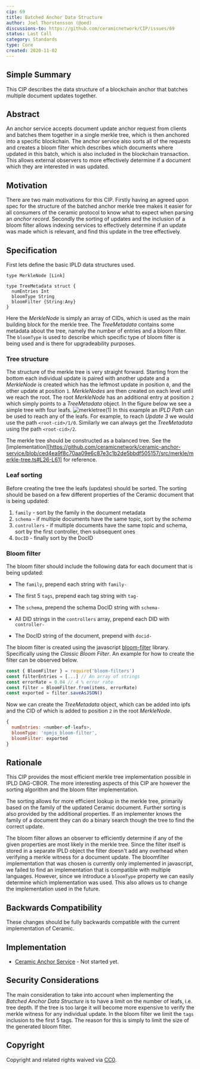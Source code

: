 ```yaml
---
cip: 69
title: Batched Anchor Data Structure
author: Joel Thorstensson (@oed)
discussions-to: https://github.com/ceramicnetwork/CIP/issues/69
status: Last Call
category: Standards
type: Core
created: 2020-11-02
---
```


## Simple Summary
This CIP describes the data structure of a blockchain anchor that batches multiple document updates together. 


## Abstract
An anchor service accepts document update anchor request from clients and batches them together in a single merkle tree, which is then anchored into a specific blockchain. The anchor service also sorts all of the requests and creates a bloom filter which describes which documents where updated in this batch, which is also included in the blockchain transaction. This allows external observers to more effectively determine if a document which they are interested in was updated.


## Motivation
There are two main motivations for this CIP. Firstly having an agreed upon spec for the structure of the batched anchor merkle tree makes it easier for all consumers of the ceramic protocol to know what to expect when parsing an *anchor record*. Secondly the sorting of updates and the inclusion of a bloom filter allows indexing services to effectively determine if an update was made which is relevant, and find this update in the tree effectively.


## Specification

First lets define the basic IPLD data structures used.
```ipldsch
type MerkleNode [Link]

type TreeMetadata struct {
  numEntries Int
  bloomType String
  bloomFilter {String:Any}
}
```
Here the *MerkleNode* is simply an array of CIDs, which is used as the main building block for the merkle tree. The *TreeMetadata* contains some metadata about the tree, namely the number of entries and a bloom filter. The `bloomType` is used to describe which specific type of bloom filter is being used and is there for upgradeability purposes.

### Tree structure
The structure of the merkle tree is very straight forward. Starting from the bottom each individual update is paired with another update and a *MerkleNode* is created which has the leftmost update in position `0`, and the other update at position `1`. *MerkleNodes* are then created on each level until we reach the root. The root *MerkleNode* has an additional entry at position `2` which simply points to a *TreeMetadata* object. In the figure below we see a simple tree with four leafs.
![merkletree(1)](https://user-images.githubusercontent.com/3909429/97851426-a83bf900-1cf5-11eb-9d9f-e7b568138850.png)
In this example an *IPLD Path* can be used to reach any of the leafs. For example, to reach *Update 3* we would use the path `<root-cid>/1/0`. Similarly we can always get the *TreeMetadata* using the path `<root-cid>/2`.

The merkle tree should be constructed as a balanced tree. See the [implementation][https://github.com/ceramicnetwork/ceramic-anchor-service/blob/ced4ea9f8c70aa09e6c87e3c1b2de5bbdf505157/src/merkle/merkle-tree.ts#L26-L61] for reference.


### Leaf sorting
Before creating the tree the leafs (updates) should be sorted. The sorting should be based on a few different properties of the Ceramic document that is being updated:

1. `family` - sort by the family in the document metadata
2. `schema` - if multiple documents have the same topic, sort by the *schema*
3. `controllers` - if multiple documents have the same topic and schema, sort by the first controller, then subsequent ones
4. `DocID` - finally sort by the DocID


### Bloom filter
The bloom filter should include the following data for each document that is being updated:

* The `family`, prepend each string with `family-`

* The first 5 `tags`, prepend each tag string with `tag-`
* The `schema`, prepend the schema DocID string with `schema-`
* All DID strings in the `controllers` array, prepend each DID with `controller-`
* The DocID string of the document, prepend with `docid-`

The bloom filter is created using the javascript [bloom-filter](https://github.com/Callidon/bloom-filters) library. Specifically using the *Classic Bloom Filter*. An example for how to create the filter can be observed below.

```js
const { BloomFilter } = require('bloom-filters')
const filterEntries = [...] // An array of strings
const errorRate = 0.04 // 4 % error rate
const filter = BloomFilter.from(items, errorRate)
const exported = filter.saveAsJSON()
```

Now we can create the *TreeMetadata* object, which can be added into ipfs and the CID of which is added to position `2` in the root *MerkleNode*.

```js
{
  numEntries: <number-of-leafs>,
  bloomType: 'npmjs_bloom-filter',
  bloomFilter: exported
}
```


## Rationale
This CIP provides the most efficient merkle tree implementation possible in IPLD DAG-CBOR. The more interesting aspects of this CIP are however the sorting algorithm and the bloom filter implementation.

The sorting allows for more efficient lookup in the merkle tree, primarily based on the family of the updated Ceramic document. Further sorting is also provided by the additional properties. If an implementer knows the family of a document they can do a binary search though the tree to find the correct update.

The bloom filter allows an observer to efficiently determine if any of the given properties are most likely in the merkle tree. Since the filter itself is stored in a separate IPLD object the filter doesn't add any overhead when verifying a merkle witness for a document update. The bloomfilter implementation that was chosen is currently only implemented in javascript, we failed to find an implementation that is compatible with multiple languages. However, since we introduce a `bloomType` property we can easily determine which implementation was used. This also allows us to change the implementation used in the future.


## Backwards Compatibility
These changes should be fully backwards compatible with the current implementation of Ceramic.


## Implementation
* [Ceramic Anchor Service](https://github.com/ceramicnetwork/ceramic-anchor-service) - Not started yet.


## Security Considerations
The main consideration to take into account when implementing the *Batched Anchor Data Structure* is to have a limit on the number of leafs, i.e. tree depth. If the tree is too large it will become more expensive to verify the merkle witness for any individual update. 
In the bloom filter we limit the `tags` inclusion to the first 5 tags. The reason for this is simply to limit the size of the generated bloom filter. 


## Copyright
Copyright and related rights waived via [CC0](https://creativecommons.org/publicdomain/zero/1.0/).